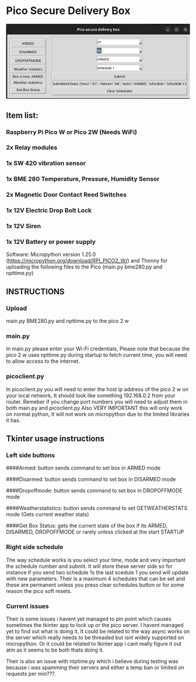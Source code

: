 # Pico Secure Delivery Box
![Setup guide](/Building-box/tkinterscreenshot.png)

## Item list:

### Raspberry Pi Pico W or Pico 2W (Needs WiFi)

### 2x Relay modules

### 1x SW 420 vibration sensor

### 1x BME 280 Temperature, Pressure, Humidity Sensor

### 2x Magnetic Door Contact Reed Switches

### 1x 12V Electric Drop Bolt Lock

### 1x 12V Siren

### 1x 12V Battery or power supply

Software: Micropython version 1.25.0 (https://micropython.org/download/RPI_PICO2_W/) and Thonny for uploading the following files to the Pico (main.py bme280.py and npttime.py)

## INSTRUCTIONS

### Upload
main.py BME280.py and npttime.py to the pico 2 w

### main.py
In main.py please enter your Wi-Fi credentials, Please note that because the pico 2 w uses npttime.py during startup to fetch current time, you will need to allow access to the internet.

### picoclient.py
In picoclient.py you will need to enter the host ip address of the pico 2 w on your local network, It should look like something 192.168.0.2 from your router. 
Remeber if you change port numbers you will need to adjust them in both main.py and picoclient.py
Also VERY IMPORTANT this will only work on normal python, It will not work on micropython due to the limited libraries it has.

## Tkinter usage instructions
### Left side buttons
####Armed: button sends command to set box in ARMED mode

####Disarmed: button sends command to set box in DISARMED mode

####Dropoffmode: button sends command to set box in DROPOFFMODE mode

####Weatherstatistics: button sends command to set GETWEATHERSTATS mode (Gets current weather stats)

####Get Box Status: gets the current state of the box if its ARMED, DISARMED, DROPOFFMODE or rarely unless clicked at the start STARTUP

### Right side schedule
The way schedule works is you select your time, mode and very important the schedule number and submit. It will store these server side so for instance if you send two schedule 1s the last scedule 1
you send will update with new parameters. Their is a maximum 4 schedules that can be set and these are permanent unless you press clear schedules button or for some reason the pico soft resets.

### Current issues
Their is some issues i havent yet managed to pin point which causes sometimes the tkinter app to lock up or the pico server. I havent managed yet to find out what is doing it, It could be related to the way async works on the server which really needs to be threaded but isnt widely supported on micropython. Or it could be related to tkinter app i cant really figure it out atm as it seems to be both thats doing it.

Their is also an issue with ntptime.py which i believe during testing was because i was spamming their servers and either a temp ban or limited on requests per min???.



